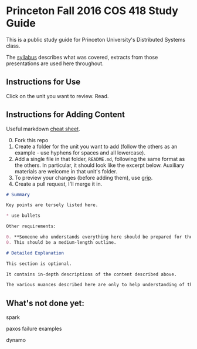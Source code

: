 # Princeton Fall 2016 COS 418 Study Guide

This is a public study guide for Princeton University's Distributed Systems class.

The [syllabus](https://www.cs.princeton.edu/courses/archive/fall16/cos418/syllabus.html) describes what was covered, extracts from those presentations are used here throughout.

## Instructions for Use

Click on the unit you want to review. Read.

## Instructions for Adding Content

Useful markdown [cheat sheet](https://github.com/adam-p/markdown-here/wiki/Markdown-Cheatsheet).

0. Fork this repo
0. Create a folder for the unit you want to add (follow the others as an example - use hyphens for spaces and all lowercase).
0. Add a single file in that folder, `README.md`, following the same format as the others. In particular, it should look like the excerpt below. Auxiliary materials are welcome in that unit's folder.
0. To preview your changes (before adding them), use [grip](https://github.com/joeyespo/grip).
0. Create a pull request, I'll merge it in.

```markdown
# Summary

Key points are tersely listed here.

* use bullets

Other requirements:

0. **Someone who understands everything here should be prepared for the exam.**
0. This should be a medium-length outline.

# Detailed Explanation

This section is optional. 

It contains in-depth descriptions of the content described above. 

The various nuances described here are only to help understanding of the topic.
```

## What's not done yet:

spark

paxos failure examples

dynamo
